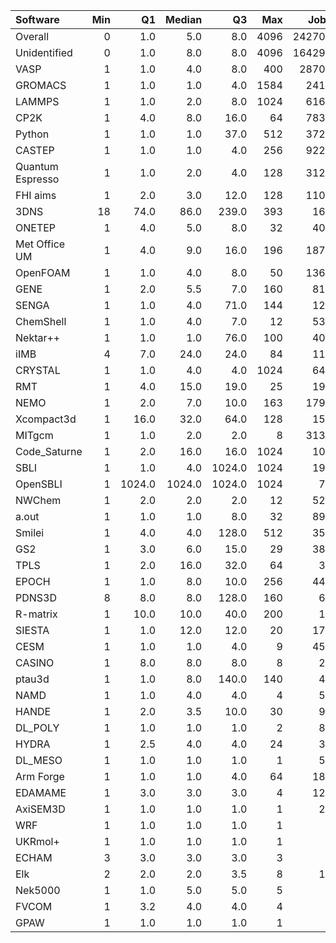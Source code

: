 | Software         |   Min |     Q1 |   Median |     Q3 |   Max |   Jobs |     Nodeh |   PercentUse |       kWh |   PercentEnergy |   Users |   Projects |
|:-----------------|------:|-------:|---------:|-------:|------:|-------:|----------:|-------------:|----------:|----------------:|--------:|-----------:|
| Overall          |     0 |    1.0 |      5.0 |    8.0 |  4096 | 242702 | 4238660.3 |        100.0 | 1595821.9 |           100.0 |     788 |        120 |
| Unidentified     |     0 |    1.0 |      8.0 |    8.0 |  4096 | 164290 | 1341992.3 |         31.7 |  478810.8 |            30.0 |     665 |        108 |
| VASP             |     1 |    1.0 |      4.0 |    8.0 |   400 |  28702 |  804042.6 |         19.0 |  306266.3 |            19.2 |     132 |         11 |
| GROMACS          |     1 |    1.0 |      1.0 |    4.0 |  1584 |   2411 |  300651.4 |          7.1 |  113757.3 |             7.1 |      39 |          8 |
| LAMMPS           |     1 |    1.0 |      2.0 |    8.0 |  1024 |   6162 |  265233.8 |          6.3 |  118437.5 |             7.4 |      56 |         20 |
| CP2K             |     1 |    4.0 |      8.0 |   16.0 |    64 |   7835 |  253707.0 |          6.0 |   88082.9 |             5.5 |      50 |         10 |
| Python           |     1 |    1.0 |      1.0 |   37.0 |   512 |   3720 |  202302.1 |          4.8 |   69894.0 |             4.4 |      50 |         24 |
| CASTEP           |     1 |    1.0 |      1.0 |    4.0 |   256 |   9224 |  126506.6 |          3.0 |   47491.1 |             3.0 |      55 |          7 |
| Quantum Espresso |     1 |    1.0 |      2.0 |    4.0 |   128 |   3120 |  104456.3 |          2.5 |   44684.8 |             2.8 |      25 |          5 |
| FHI aims         |     1 |    2.0 |      3.0 |   12.0 |   128 |   1100 |   87800.2 |          2.1 |   36124.9 |             2.3 |      18 |          2 |
| 3DNS             |    18 |   74.0 |     86.0 |  239.0 |   393 |    168 |   80574.2 |          1.9 |   32484.3 |             2.0 |       2 |          1 |
| ONETEP           |     1 |    4.0 |      5.0 |    8.0 |    32 |    403 |   69909.7 |          1.6 |   27921.1 |             1.7 |       6 |          2 |
| Met Office UM    |     1 |    4.0 |      9.0 |   16.0 |   196 |   1875 |   67975.8 |          1.6 |   21802.0 |             1.4 |      17 |          3 |
| OpenFOAM         |     1 |    1.0 |      4.0 |    8.0 |    50 |   1369 |   60575.8 |          1.4 |   22974.8 |             1.4 |      31 |         15 |
| GENE             |     1 |    2.0 |      5.5 |    7.0 |   160 |    810 |   56339.2 |          1.3 |   22041.3 |             1.4 |       5 |          5 |
| SENGA            |     1 |    1.0 |      4.0 |   71.0 |   144 |    129 |   46721.4 |          1.1 |   25348.3 |             1.6 |       5 |          5 |
| ChemShell        |     1 |    1.0 |      4.0 |    7.0 |    12 |    531 |   44072.2 |          1.0 |   18584.5 |             1.2 |       8 |          2 |
| Nektar++         |     1 |    1.0 |      1.0 |   76.0 |   100 |    402 |   39014.6 |          0.9 |   15704.2 |             1.0 |       1 |          1 |
| iIMB             |     4 |    7.0 |     24.0 |   24.0 |    84 |    117 |   31305.9 |          0.7 |   12027.0 |             0.8 |       3 |          2 |
| CRYSTAL          |     1 |    1.0 |      4.0 |    4.0 |  1024 |    641 |   29976.8 |          0.7 |   10779.0 |             0.7 |       9 |          3 |
| RMT              |     1 |    4.0 |     15.0 |   19.0 |    25 |    195 |   28161.0 |          0.7 |    9986.9 |             0.6 |       4 |          1 |
| NEMO             |     1 |    2.0 |      7.0 |   10.0 |   163 |   1799 |   25427.1 |          0.6 |    8457.8 |             0.5 |      21 |          2 |
| Xcompact3d       |     1 |   16.0 |     32.0 |   64.0 |   128 |    151 |   23854.1 |          0.6 |    9099.1 |             0.6 |       7 |          3 |
| MITgcm           |     1 |    1.0 |      2.0 |    2.0 |     8 |   3134 |   23305.7 |          0.5 |    9409.4 |             0.6 |      10 |          3 |
| Code_Saturne     |     1 |    2.0 |     16.0 |   16.0 |  1024 |    100 |   19285.9 |          0.5 |    6997.2 |             0.4 |       6 |          3 |
| SBLI             |     1 |    1.0 |      4.0 | 1024.0 |  1024 |    197 |   16977.3 |          0.4 |    8526.1 |             0.5 |       5 |          4 |
| OpenSBLI         |     1 | 1024.0 |   1024.0 | 1024.0 |  1024 |     76 |   15608.3 |          0.4 |    8070.8 |             0.5 |       2 |          2 |
| NWChem           |     1 |    2.0 |      2.0 |    2.0 |    12 |    528 |   14891.4 |          0.4 |    5317.0 |             0.3 |      12 |          5 |
| a.out            |     1 |    1.0 |      1.0 |    8.0 |    32 |    899 |   12140.1 |          0.3 |    4315.9 |             0.3 |      10 |          7 |
| Smilei           |     1 |    4.0 |      4.0 |  128.0 |   512 |    359 |   12136.6 |          0.3 |    3116.4 |             0.2 |       3 |          1 |
| GS2              |     1 |    3.0 |      6.0 |   15.0 |    29 |    381 |   11095.7 |          0.3 |    4407.5 |             0.3 |       5 |          2 |
| TPLS             |     1 |    2.0 |     16.0 |   32.0 |    64 |     37 |    5617.1 |          0.1 |    1403.7 |             0.1 |       3 |          3 |
| EPOCH            |     1 |    1.0 |      8.0 |   10.0 |   256 |    446 |    5216.0 |          0.1 |    1958.4 |             0.1 |      10 |          3 |
| PDNS3D           |     8 |    8.0 |      8.0 |  128.0 |   160 |     64 |    4794.3 |          0.1 |    1899.9 |             0.1 |       1 |          1 |
| R-matrix         |     1 |   10.0 |     10.0 |   40.0 |   200 |     14 |    4671.7 |          0.1 |    1157.9 |             0.1 |       1 |          1 |
| SIESTA           |     1 |    1.0 |     12.0 |   12.0 |    20 |    177 |    4316.5 |          0.1 |    1712.6 |             0.1 |       5 |          2 |
| CESM             |     1 |    1.0 |      1.0 |    4.0 |     9 |    454 |    3761.3 |          0.1 |    1277.3 |             0.1 |       4 |          2 |
| CASINO           |     1 |    8.0 |      8.0 |    8.0 |     8 |     21 |    2907.8 |          0.1 |    1338.2 |             0.1 |       2 |          2 |
| ptau3d           |     1 |    1.0 |      8.0 |  140.0 |   140 |     43 |    2420.3 |          0.1 |     607.2 |             0.0 |       3 |          1 |
| NAMD             |     1 |    1.0 |      4.0 |    4.0 |     4 |     52 |    2377.1 |          0.1 |     926.8 |             0.1 |       4 |          3 |
| HANDE            |     1 |    2.0 |      3.5 |   10.0 |    30 |     90 |    1046.8 |          0.0 |     297.5 |             0.0 |       1 |          1 |
| DL_POLY          |     1 |    1.0 |      1.0 |    1.0 |     2 |     81 |     348.2 |          0.0 |     128.0 |             0.0 |       1 |          1 |
| HYDRA            |     1 |    2.5 |      4.0 |    4.0 |    24 |     38 |     258.3 |          0.0 |      95.7 |             0.0 |       4 |          2 |
| DL_MESO          |     1 |    1.0 |      1.0 |    1.0 |     1 |     54 |     212.6 |          0.0 |      82.7 |             0.0 |       2 |          1 |
| Arm Forge        |     1 |    1.0 |      1.0 |    4.0 |    64 |    186 |     121.9 |          0.0 |      31.5 |             0.0 |       7 |          5 |
| EDAMAME          |     1 |    3.0 |      3.0 |    3.0 |     4 |    123 |      51.5 |          0.0 |      20.7 |             0.0 |       2 |          1 |
| AxiSEM3D         |     1 |    1.0 |      1.0 |    1.0 |     1 |     21 |      39.4 |          0.0 |      12.2 |             0.0 |       1 |          1 |
| WRF              |     1 |    1.0 |      1.0 |    1.0 |     1 |      4 |      28.6 |          0.0 |      10.5 |             0.0 |       2 |          2 |
| UKRmol+          |     1 |    1.0 |      1.0 |    1.0 |     1 |      5 |      16.8 |          0.0 |       3.9 |             0.0 |       1 |          1 |
| ECHAM            |     3 |    3.0 |      3.0 |    3.0 |     3 |      4 |       9.4 |          0.0 |       3.9 |             0.0 |       1 |          1 |
| Elk              |     2 |    2.0 |      2.0 |    3.5 |     8 |     18 |       9.3 |          0.0 |       3.5 |             0.0 |       1 |          1 |
| Nek5000          |     1 |    1.0 |      5.0 |    5.0 |     5 |      7 |       2.7 |          0.0 |       0.4 |             0.0 |       1 |          1 |
| FVCOM            |     1 |    3.2 |      4.0 |    4.0 |     4 |      8 |       0.1 |          0.0 |       0.0 |             0.0 |       2 |          1 |
| GPAW             |     1 |    1.0 |      1.0 |    1.0 |     1 |      3 |       0.0 |          0.0 |       0.0 |             0.0 |       1 |          1 |
